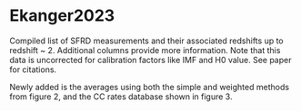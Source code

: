 # Ekanger2023
Compiled list of SFRD measurements and their associated redshifts up to redshift ~ 2.
Additional columns provide more information.
Note that this data is uncorrected for calibration factors like IMF and H0 value.
See paper for citations.

Newly added is the averages using both the simple and weighted methods from figure 2,
and the CC rates database shown in figure 3.
